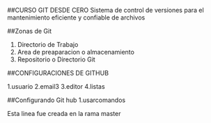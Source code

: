 ##CURSO GIT DESDE CERO
Sistema de control de versiones
para el mantenimiento eficiente y confiable de 
archivos

##Zonas de Git
1. Directorio de Trabajo
2. Area de preaparacion o almacenamiento
3. Repositorio o Directorio Git


##CONFIGURACIONES DE GITHUB


1.usuario
2.email3
3.editor
4.listas

##Configurando Git hub
1.usarcomandos



Esta linea fue creada en la rama master



